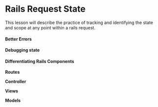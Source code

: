 # Rails Request State

This lesson will describe the practice of tracking and identifying the state and scope at any point within a rails request.

#### Better Errors

#### Debugging state

#### Differentiating Rails Components

**Routes**

**Controller**

**Views**

**Models**
